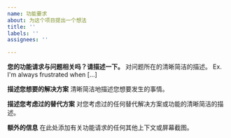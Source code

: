 ```yaml
---
name: 功能要求
about: 为这个项目提出一个想法
title: ''
labels: ''
assignees: ''

---
```


**您的功能请求与问题相关吗？请描述一下。**
对问题所在的清晰简洁的描述。 Ex. I'm always frustrated when [...]

**描述您想要的解决方案**
清晰简洁地描述您想要发生的事情。

**描述您考虑过的替代方案**
对您考虑过的任何替代解决方案或功能的清晰简洁的描述。

**额外的信息**
在此处添加有关功能请求的任何其他上下文或屏幕截图。
